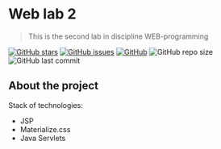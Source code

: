 # Web lab 2

> This is the second lab in discipline WEB-programming

[![GitHub stars][stars-shield]][stars-url]
[![GitHub issues][issues-shield]][issues-url]
[![GitHub][license-shield]][license-url]
![GitHub repo size](https://img.shields.io/github/repo-size/burevestnik-png/web_lab2)
![GitHub last commit](https://img.shields.io/github/last-commit/burevestnik-png/web_lab2)

## About the project
Stack of technologies:
- JSP
- Materialize.css
- Java Servlets

[stars-shield]: https://img.shields.io/github/stars/burevestnik-png/web_lab2?style=social
[stars-url]: https://github.com/burevestnik-png/web_lab2/stargazers
[issues-shield]: https://img.shields.io/github/issues/burevestnik-png/web_lab2
[issues-url]: https://github.com/burevestnik-png/web_lab2/issues
[license-shield]: https://img.shields.io/github/license/burevestnik-png/web_lab2
[license-url]: https://github.com/burevestnik-png/web_lab2/blob/master/LICENSE
